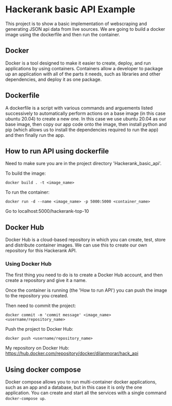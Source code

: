 # Hackerank basic API Example

This project is to show a basic implementation of webscraping and generating JSON api data from live sources. We are going to build a docker image using the dockerfile and then run the container.

## Docker

Docker is a tool designed to make it easier to create, deploy, and run applications by using containers. Containers allow a developer to package up an application with all of the parts it needs, such as libraries and other dependencies, and deploy it as one package.

## Dockerfile

A dockerfile is a script with various commands and arguements listed successively to automatically perform actions on a base image (in this case ubuntu 20.04) to create a new one. In this case we use ubuntu 20.04 as our base image, then copy our app code onto the image, then install python and pip (which allows us to install the dependencies required to run the app) and then finally run the app.

## How to run API using dockerfile

Need to make sure you are in the project directory 'Hackerank_basic_api'.

To build the image:

`docker build . -t <image_name>`

To run the container:

`docker run -d --name <image_name> -p 5000:5000 <container_name>`

Go to localhost:5000/hackerank-top-10

## Docker Hub

Docker Hub is a cloud-based repository in which you can create, test, store and distribute container images. We can use this to create our own repository for this Hackerank API.

### Using Docker Hub

The first thing you need to do is to create a Docker Hub account, and then create a repository and give it a name.

Once the container is running (the 'How to run API') you can push the image to the repository you created.

Then need to commit the project:

`docker commit -m 'commit message' <image_name> <username/repository_name>`

Push the project to Docker Hub:

`docker push <username/repository_name>`

My repository on Docker Hub: https://hub.docker.com/repository/docker/dilanmorar/hack_api

## Using docker compose

Docker compose allows you to run multi-container docker applications, such as an app and a database, but in this case it is only the one application. You can create and start all the services with a single command `docker-compose up`.
